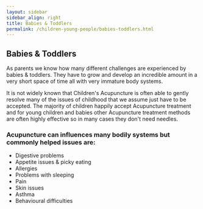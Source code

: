 ```yaml
---
layout: sidebar
sidebar_align: right
title: Babies & Toddlers
permalink: /children-young-people/babies-toddlers.html
---
```

## Babies & Toddlers
  As parents we know how many different challenges are experienced by babies & toddlers. They have to grow and develop an incredible amount in a very short space of time all with very immature body systems.

It is not widely known that Children's Acupuncture is often able to gently resolve many of the issues of childhood that we assume just have to be accepted.
The majority of children happily accept Acupuncture treatment and for young children and babies other Acupuncture treatment methods are often highly effective so in many cases they don't need needles.

### Acupuncture can influences many bodily systems but commonly helped issues are:
<ul>
    <li>Digestive problems</li>
    <li>Appetite issues & picky eating</li>
    <li>Allergies</li>
    <li>Problems with sleeping</li>
     <li>Pain</li>
    <li>Skin issues</li>
    <li>Asthma</li>
    <li>Behavioural difficulties</li>
</ul> 


